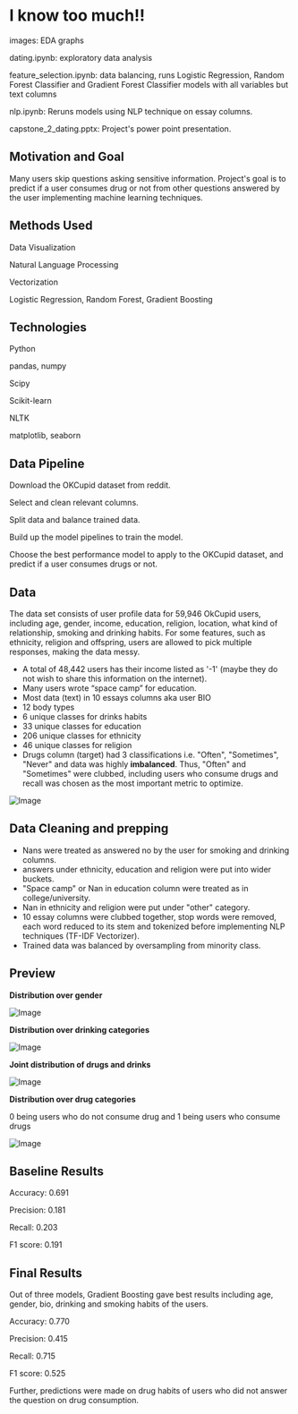 # I know too much!!

images: EDA graphs

dating.ipynb: exploratory data analysis

feature_selection.ipynb: data balancing, runs Logistic Regression, Random Forest Classifier and Gradient Forest Classifier models with all variables but text columns

nlp.ipynb: Reruns models using NLP technique on essay columns.

capstone_2_dating.pptx: Project's power point presentation.

## Motivation and Goal
Many users skip questions asking sensitive information. Project's goal is to predict if a user consumes drug or not from other questions answered by the user implementing machine learning techniques.

## Methods Used

Data Visualization

Natural Language Processing

Vectorization

Logistic Regression, Random Forest, Gradient Boosting

## Technologies
Python

pandas, numpy

Scipy

Scikit-learn

NLTK

matplotlib, seaborn

## Data Pipeline
Download the OKCupid dataset from reddit.

Select and clean relevant columns.

Split data and balance trained data.

Build up the model pipelines to train the model.

Choose the best performance model to apply to the OKCupid dataset, and predict if a user consumes drugs or not.

## Data
The data set consists of user profile data for 59,946 OkCupid users, including age, gender, income, education, religion, location, what kind of relationship, smoking and drinking habits. For some features, such as ethnicity, religion and offspring, users are allowed to pick multiple responses, making the data messy.

* A total of 48,442 users has their income listed as '-1' (maybe they do not wish to share this information on the internet).
* Many users wrote “space camp” for education.
* Most data (text) in 10 essays columns aka user BIO
* 12 body types
* 6 unique classes for drinks habits
* 33 unique classes for education
* 206 unique classes for ethnicity
* 46 unique classes for religion
* Drugs column (target) had 3 classifications i.e. "Often", "Sometimes", "Never" and data was highly **imbalanced**. Thus, "Often" and "Sometimes" were clubbed, including users who consume drugs and recall was chosen as the most important metric to optimize.

![Image](/images/drug_perc.png)

## Data Cleaning and prepping

* Nans were treated as answered no by the user for smoking and drinking columns.
* answers under ethnicity, education and religion were put into wider buckets.
* "Space camp" or Nan in education column were treated as in college/university. 
* Nan in ethnicity and religion were put under "other" category.
* 10 essay columns were clubbed together, stop words were removed, each word reduced to its stem and tokenized before implementing NLP techniques (TF-IDF Vectorizer).
* Trained data was balanced by oversampling from minority class.

## Preview

**Distribution over gender**

![Image](/images/sex.png)

**Distribution over drinking categories**

![Image](/images/drinks.png)

**Joint distribution of drugs and drinks**

![Image](/images/drugs_drinks.png)

**Distribution over drug categories**

 0 being users who do not consume drug and 1 being users who consume drugs
 
![Image](/images/drugs_age.png)

## Baseline Results

Accuracy: 0.691

Precision: 0.181

Recall: 0.203

F1 score: 0.191

## Final Results

Out of three models, Gradient Boosting gave best results including age, gender, bio, drinking and smoking habits of the users.

Accuracy: 0.770

Precision: 0.415

Recall: 0.715

F1 score: 0.525

Further, predictions were made on drug habits of users who did not answer the question on drug consumption.











